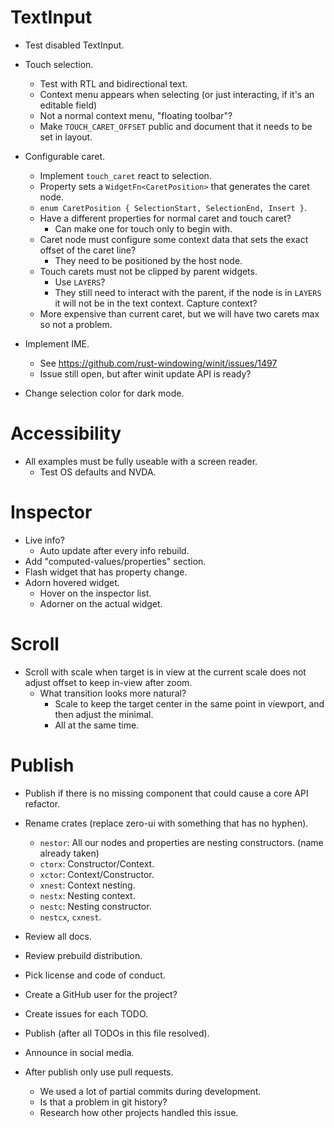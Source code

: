 # TextInput

* Test disabled TextInput.

* Touch selection.
    - Test with RTL and bidirectional text.
    - Context menu appears when selecting (or just interacting, if it's an editable field)
    - Not a normal context menu, "floating toolbar"?
    - Make `TOUCH_CARET_OFFSET` public and document that it needs to be set in layout.

* Configurable caret.
    - Implement `touch_caret` react to selection.
    - Property sets a `WidgetFn<CaretPosition>` that generates the caret node.
    - `enum CaretPosition { SelectionStart, SelectionEnd, Insert }`.
    - Have a different properties for normal caret and touch caret?
        - Can make one for touch only to begin with.
    - Caret node must configure some context data that sets the exact offset of the caret line?
        - They need to be positioned by the host node.
    - Touch carets must not be clipped by parent widgets.
        - Use `LAYERS`?
        - They still need to interact with the parent, if the node is in `LAYERS` it will not be in
          the text context. Capture context?
    - More expensive than current caret, but we will have two carets max so not a problem.

* Implement IME.
    - See https://github.com/rust-windowing/winit/issues/1497
    - Issue still open, but after winit update API is ready?

* Change selection color for dark mode.

# Accessibility

* All examples must be fully useable with a screen reader.
    - Test OS defaults and NVDA.

# Inspector

* Live info?
    - Auto update after every info rebuild.
* Add "computed-values/properties" section.
* Flash widget that has property change.
* Adorn hovered widget.
    - Hover on the inspector list.
    - Adorner on the actual widget.

# Scroll

* Scroll with scale when target is in view at the current scale does not adjust offset to keep in-view after zoom.
    - What transition looks more natural?
        - Scale to keep the target center in the same point in viewport, and then adjust the minimal.
        - All at the same time.

# Publish

* Publish if there is no missing component that could cause a core API refactor.

* Rename crates (replace zero-ui with something that has no hyphen).
    - `nestor`: All our nodes and properties are nesting constructors. (name already taken)
    - `ctorx`: Constructor/Context.
    - `xctor`: Context/Constructor.
    - `xnest`: Context nesting.
    - `nestx`: Nesting context.
    - `nestc`: Nesting constructor. 
    - `nestcx`, `cxnest`. 
* Review all docs.
* Review prebuild distribution.
* Pick license and code of conduct.
* Create a GitHub user for the project?
* Create issues for each TODO.

* Publish (after all TODOs in this file resolved).
* Announce in social media.

* After publish only use pull requests.
    - We used a lot of partial commits during development.
    - Is that a problem in git history?
    - Research how other projects handled this issue.